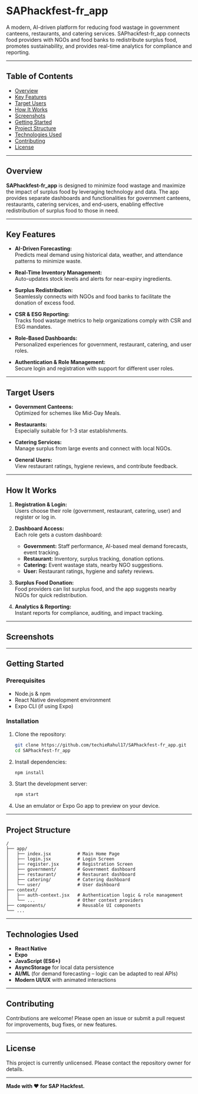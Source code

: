 # SAPhackfest-fr_app

A modern, AI-driven platform for reducing food wastage in government canteens, restaurants, and catering services. SAPhackfest-fr_app connects food providers with NGOs and food banks to redistribute surplus food, promotes sustainability, and provides real-time analytics for compliance and reporting.

---

## Table of Contents

- [Overview](#overview)
- [Key Features](#key-features)
- [Target Users](#target-users)
- [How It Works](#how-it-works)
- [Screenshots](#screenshots)
- [Getting Started](#getting-started)
- [Project Structure](#project-structure)
- [Technologies Used](#technologies-used)
- [Contributing](#contributing)
- [License](#license)

---

## Overview

**SAPhackfest-fr_app** is designed to minimize food wastage and maximize the impact of surplus food by leveraging technology and data. The app provides separate dashboards and functionalities for government canteens, restaurants, catering services, and end-users, enabling effective redistribution of surplus food to those in need.

---

## Key Features

- **AI-Driven Forecasting:**  
  Predicts meal demand using historical data, weather, and attendance patterns to minimize waste.

- **Real-Time Inventory Management:**  
  Auto-updates stock levels and alerts for near-expiry ingredients.

- **Surplus Redistribution:**  
  Seamlessly connects with NGOs and food banks to facilitate the donation of excess food.

- **CSR & ESG Reporting:**  
  Tracks food wastage metrics to help organizations comply with CSR and ESG mandates.

- **Role-Based Dashboards:**  
  Personalized experiences for government, restaurant, catering, and user roles.

- **Authentication & Role Management:**  
  Secure login and registration with support for different user roles.

---

## Target Users

- **Government Canteens:**  
  Optimized for schemes like Mid-Day Meals.

- **Restaurants:**  
  Especially suitable for 1-3 star establishments.

- **Catering Services:**  
  Manage surplus from large events and connect with local NGOs.

- **General Users:**  
  View restaurant ratings, hygiene reviews, and contribute feedback.

---

## How It Works

1. **Registration & Login:**  
   Users choose their role (government, restaurant, catering, user) and register or log in.

2. **Dashboard Access:**  
   Each role gets a custom dashboard:
   - **Government:** Staff performance, AI-based meal demand forecasts, event tracking.
   - **Restaurant:** Inventory, surplus tracking, donation options.
   - **Catering:** Event wastage stats, nearby NGO suggestions.
   - **User:** Restaurant ratings, hygiene and safety reviews.

3. **Surplus Food Donation:**  
   Food providers can list surplus food, and the app suggests nearby NGOs for quick redistribution.

4. **Analytics & Reporting:**  
   Instant reports for compliance, auditing, and impact tracking.

---

## Screenshots

<!-- You can add your own screenshots here -->
<!--
![Home Page](assets/home.png)
![Dashboard](assets/dashboard.png)
-->

---

## Getting Started

### Prerequisites

- Node.js & npm
- React Native development environment
- Expo CLI (if using Expo)

### Installation

1. Clone the repository:
    ```sh
    git clone https://github.com/techieRahul17/SAPhackfest-fr_app.git
    cd SAPhackfest-fr_app
    ```
2. Install dependencies:
    ```sh
    npm install
    ```
3. Start the development server:
    ```sh
    npm start
    ```
4. Use an emulator or Expo Go app to preview on your device.

---

## Project Structure

```
/
├── app/
│   ├── index.jsx          # Main Home Page
│   ├── login.jsx          # Login Screen
│   ├── register.jsx       # Registration Screen
│   ├── government/        # Government dashboard
│   ├── restaurant/        # Restaurant dashboard
│   ├── catering/          # Catering dashboard
│   └── user/              # User dashboard
├── context/
│   ├── auth-context.jsx   # Authentication logic & role management
│   └── ...                # Other context providers
├── components/            # Reusable UI components
└── ...
```

---

## Technologies Used

- **React Native**
- **Expo**
- **JavaScript (ES6+)**
- **AsyncStorage** for local data persistence
- **AI/ML** (for demand forecasting – logic can be adapted to real APIs)
- **Modern UI/UX** with animated interactions

---

## Contributing

Contributions are welcome! Please open an issue or submit a pull request for improvements, bug fixes, or new features.

---

## License

This project is currently unlicensed. Please contact the repository owner for details.

---

**Made with ❤️ for SAP Hackfest.**
